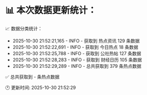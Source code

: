 📊 本次数据更新统计：
==========================

📈 数据分类统计：
- 2025-10-30 21:52:21,165 - INFO - 获取到 热点资讯 129 条数据
- 2025-10-30 21:52:22,691 - INFO - 获取到 今日热点 18 条数据
- 2025-10-30 21:52:25,788 - INFO - 获取到 公社热帖 127 条数据
- 2025-10-30 21:52:28,283 - INFO - 获取到 财经日历 105 条数据
- 2025-10-30 21:52:29,289 - INFO - 总共获取到 379 条热点数据

✅ 总共获取到 - 条热点数据

🕐 更新时间: 2025-10-30 21:52:29

